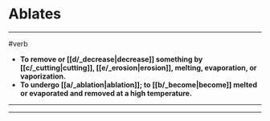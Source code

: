 # Ablates
---
#verb
- **To remove or [[d/_decrease|decrease]] something by [[c/_cutting|cutting]], [[e/_erosion|erosion]], melting, evaporation, or vaporization.**
- **To undergo [[a/_ablation|ablation]]; to [[b/_become|become]] melted or evaporated and removed at a high temperature.**
---
---

